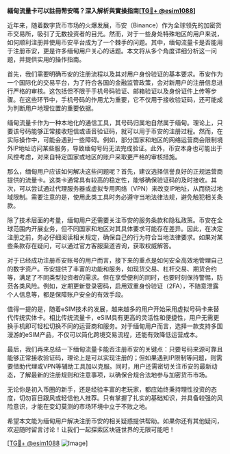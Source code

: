 **緬甸流量卡可以註冊幣安嗎？深入解析與實操指南[[TG💪+ @esim1088](https://t.me/s/esim1088)]**

近年来，随着数字货币市场的火爆发展，币安（Binance）作为全球领先的加密货币交易所，吸引了无数投资者的目光。然而，对于一些身处特殊地区的用户来说，如何顺利注册并使用币安平台成为了一个棘手的问题。其中，缅甸流量卡是否能用于注册币安，更是许多缅甸用户关心的话题。本文将从多个角度详细分析这一问题，并提供实用的操作指南。

首先，我们需要明确币安的注册流程以及其对用户身份验证的基本要求。币安作为一个国际化的交易平台，为了符合各国的金融监管政策，会对新用户的注册信息进行严格的审核。这包括但不限于手机号码验证、邮箱验证以及身份证件上传等步骤。在这些环节中，手机号码的作用尤为重要，它不仅用于接收验证码，还可能成为判断用户地理位置的重要依据。

缅甸流量卡作为一种本地化的通信工具，其号码归属地自然属于缅甸。理论上，只要该号码能够正常接收短信或语音验证码，就可以用于币安的注册过程。然而，在实际操作中，可能会遇到一些障碍。例如，部分国家和地区的网络运营商会限制境外IP地址访问某些服务，导致缅甸号码无法完成验证。此外，币安本身也可能出于风控考虑，对来自特定国家或地区的账户采取更严格的审核措施。

那么，缅甸用户应该如何解决这些问题呢？首先，建议选择信誉良好的正规运营商提供的流量卡。这类卡通常具有较高的稳定性，能够确保验证码的及时接收。其次，可以尝试通过代理服务器或虚拟专用网络（VPN）来改变IP地址，从而绕过地域限制。需要注意的是，使用此类工具时务必遵守当地法律法规，避免触犯相关条款。

除了技术层面的考量，缅甸用户还需要关注币安的服务条款和隐私政策。币安在全球范围内开展业务，但不同国家和地区对其具体要求可能存在差异。因此，在决定注册之前，务必仔细阅读相关规定，确保自己的行为符合当地法律要求。如果对某些条款存在疑问，可以通过官方客服渠道咨询，获取权威解答。

对于已经成功注册币安账号的用户而言，接下来的重点是如何安全高效地管理自己的数字资产。币安提供了丰富的功能和服务，如现货交易、杠杆交易、期货合约等，满足了不同类型投资者的需求。但在享受便利的同时，也要时刻保持警惕，防范各类风险。例如，定期更新登录密码，启用双重身份验证（2FA），不随意泄露个人信息等，都是保障账户安全的有效手段。

值得一提的是，随着eSIM技术的发展，越来越多的用户开始采用虚拟号码卡来替代传统实体卡。相比传统流量卡，eSIM具有更高的灵活性和便捷性，用户无需更换手机即可轻松切换不同的运营商和服务。对于缅甸用户而言，选择一款支持多国漫游的eSIM产品，不仅可以简化跨境交易流程，还能有效降低运营成本。

最后，我们再来总结一下缅甸流量卡能否注册币安的关键点：只要号码来源可靠且能够正常接收验证码，理论上是可以实现注册的；但如果遇到IP限制等问题，则需要借助代理或VPN等辅助工具加以克服。同时，用户还需密切关注币安的最新动态，了解最新的注册规则和注意事项，以确保合规合法地参与加密货币市场。

无论你是初入币圈的新手，还是经验丰富的老玩家，都应始终秉持理性投资的态度，切勿盲目跟风或轻信他人推荐。只有掌握了扎实的基础知识，并具备较强的风险意识，才能在变幻莫测的市场环境中立于不败之地。

希望本文能为缅甸用户解决注册币安的相关疑惑提供帮助。如果你还有其他疑问，欢迎随时留言讨论！让我们一起探索区块链世界的无限可能吧！

[[TG💪+ @esim1088](https://t.me/s/esim1088) ![Image](https://i.postimg.cc/4NQfJmqS/Snipaste-2025-05-13-00-14-12.png)]